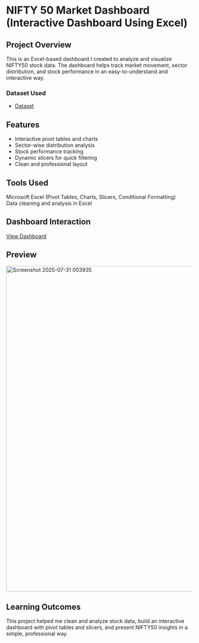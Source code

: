 # NIFTY 50 Market Dashboard (Interactive Dashboard Using Excel)
## Project Overview

This is an Excel-based dashboard I created to analyze and visualize NIFTY50 stock data.
The dashboard helps track market movement, sector distribution, and stock performance in an easy-to-understand and interactive way.
### Dataset Used
- <a href="https://docs.google.com/spreadsheets/d/1yoW_pHnGwvwMbSuUt40y9UKEBuywVXOY/edit?usp=drive_link&ouid=102058474060549777125&rtpof=true&sd=true">Dataset</a>
## Features

- Interactive pivot tables and charts                                                                                                                                                                              
- Sector-wise distribution analysis                                                                                                                                                                                   
- Stock performance tracking                                                                                                                                                                                         
- Dynamic slicers for quick filtering                                                                                                                                                                               
- Clean and professional layout
## Tools Used

Microsoft Excel (Pivot Tables, Charts, Slicers, Conditional Formatting)                                                                                                                                          
Data cleaning and analysis in Excel
## Dashboard Interaction 
<a href="https://docs.google.com/spreadsheets/d/1qe6UVL3TxZ-GbfrvDHLrg67re0GK8Sgs/edit?usp=drive_link&ouid=102058474060549777125&rtpof=true&sd=true">View Dashboard</a>
## Preview
<img width="1862" height="880" alt="Screenshot 2025-07-31 003935" src="https://github.com/user-attachments/assets/cda7d03a-e094-438f-b860-5d6b502c21c0" />

## Learning Outcomes                                                                                                                                                                                                                                                                                                                                                                                                                     
This project helped me clean and analyze stock data, build an interactive dashboard with pivot tables and slicers, and present NIFTY50 insights in a simple, professional way.


